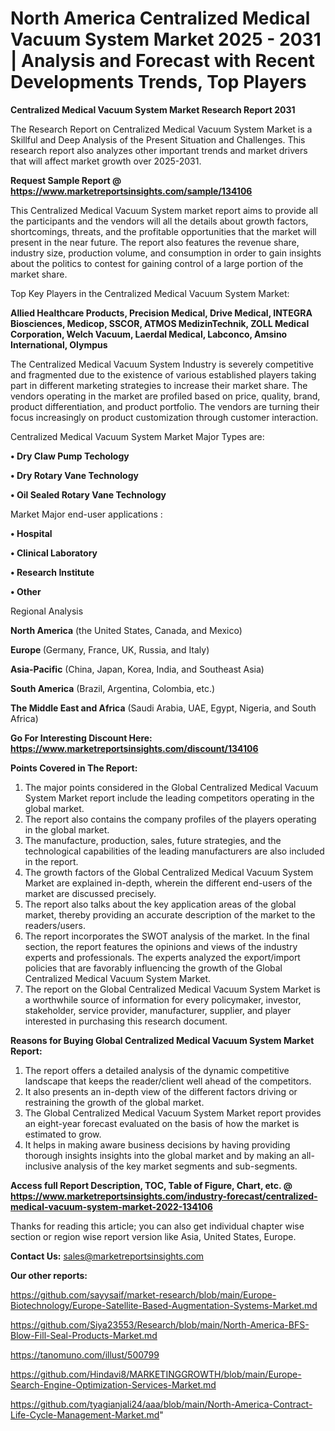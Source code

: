 # North America Centralized Medical Vacuum System Market 2025 - 2031 | Analysis and Forecast with Recent Developments Trends, Top Players

<strong>Centralized Medical Vacuum System Market Research Report 2031</strong>

The Research Report on Centralized Medical Vacuum System Market is a Skillful and Deep Analysis of the Present Situation and Challenges. This research report also analyzes other important trends and market drivers that will affect market growth over 2025-2031.

<strong>Request Sample Report @ <a href=https://www.marketreportsinsights.com/sample/134106>https://www.marketreportsinsights.com/sample/134106</a></strong>

This Centralized Medical Vacuum System market report aims to provide all the participants and the vendors will all the details about growth factors, shortcomings, threats, and the profitable opportunities that the market will present in the near future. The report also features the revenue share, industry size, production volume, and consumption in order to gain insights about the politics to contest for gaining control of a large portion of the market share.

Top Key Players in the Centralized Medical Vacuum System Market:

<strong>Allied Healthcare Products, Precision Medical, Drive Medical, INTEGRA Biosciences, Medicop, SSCOR, ATMOS MedizinTechnik, ZOLL Medical Corporation, Welch Vacuum, Laerdal Medical, Labconco, Amsino International, Olympus</strong>

The Centralized Medical Vacuum System Industry is severely competitive and fragmented due to the existence of various established players taking part in different marketing strategies to increase their market share. The vendors operating in the market are profiled based on price, quality, brand, product differentiation, and product portfolio. The vendors are turning their focus increasingly on product customization through customer interaction.

Centralized Medical Vacuum System Market Major Types are:

<strong>• Dry Claw Pump Techology

• Dry Rotary Vane Technology

• Oil Sealed Rotary Vane Technology</strong>

Market Major end-user applications :

<strong>• Hospital

• Clinical Laboratory

• Research Institute

• Other</strong>

Regional Analysis

</u><strong><b>North America</b></strong> (the United States, Canada, and Mexico)

<strong><b>Europe </b></strong>(Germany, France, UK, Russia, and Italy)

<strong><b>Asia-Pacific</b></strong> (China, Japan, Korea, India, and Southeast Asia)

<strong><b>South America</b></strong> (Brazil, Argentina, Colombia, etc.)

<strong><b>The Middle East and Africa</b></strong> (Saudi Arabia, UAE, Egypt, Nigeria, and South Africa)

<strong>Go For Interesting Discount Here: <a href=https://www.marketreportsinsights.com/discount/134106>https://www.marketreportsinsights.com/discount/134106</a></strong>

<strong>Points Covered in The Report:</strong>
<ol>
  <li>The major points considered in the Global Centralized Medical Vacuum System Market report include the leading competitors operating in the global market.</li>
  <li>The report also contains the company profiles of the players operating in the global market.</li>
  <li>The manufacture, production, sales, future strategies, and the technological capabilities of the leading manufacturers are also included in the report.</li>
  <li>The growth factors of the Global Centralized Medical Vacuum System Market are explained in-depth, wherein the different end-users of the market are discussed precisely.</li>
  <li>The report also talks about the key application areas of the global market, thereby providing an accurate description of the market to the readers/users.</li>
  <li>The report incorporates the SWOT analysis of the market. In the final section, the report features the opinions and views of the industry experts and professionals. The experts analyzed the export/import policies that are favorably influencing the growth of the Global Centralized Medical Vacuum System Market.</li>
  <li>The report on the Global Centralized Medical Vacuum System Market is a worthwhile source of information for every policymaker, investor, stakeholder, service provider, manufacturer, supplier, and player interested in purchasing this research document.</li>
</ol>
<strong>Reasons for Buying Global Centralized Medical Vacuum System Market Report:</strong>

<ol>
  <li>The report offers a detailed analysis of the dynamic competitive landscape that keeps the reader/client well ahead of the competitors.</li>
  <li>It also presents an in-depth view of the different factors driving or restraining the growth of the global market.</li>
  <li>The Global Centralized Medical Vacuum System Market report provides an eight-year forecast evaluated on the basis of how the market is estimated to grow.</li>
  <li>It helps in making aware business decisions by having providing thorough insights insights into the global market and by making an all-inclusive analysis of the key market segments and sub-segments.</li>
</ol>
<strong>Access full Report Description, TOC, Table of Figure, Chart, etc. @ <a href=https://www.marketreportsinsights.com/industry-forecast/centralized-medical-vacuum-system-market-2022-134106>https://www.marketreportsinsights.com/industry-forecast/centralized-medical-vacuum-system-market-2022-134106</a></strong>


Thanks for reading this article; you can also get individual chapter wise section or region wise report version like Asia, United States, Europe.

<strong>Contact Us:</strong>
sales@marketreportsinsights.com

<strong>Our other reports:</strong>

<a href=https://github.com/sayysaif/market-research/blob/main/Europe-Biotechnology/Europe-Satellite-Based-Augmentation-Systems-Market.md>https://github.com/sayysaif/market-research/blob/main/Europe-Biotechnology/Europe-Satellite-Based-Augmentation-Systems-Market.md</a>

<a href=https://github.com/Siya23553/Research/blob/main/North-America-BFS-Blow-Fill-Seal-Products-Market.md>https://github.com/Siya23553/Research/blob/main/North-America-BFS-Blow-Fill-Seal-Products-Market.md</a>

<a href=https://tanomuno.com/illust/500799>https://tanomuno.com/illust/500799</a>

<a href=https://github.com/Hindavi8/MARKETINGGROWTH/blob/main/Europe-Search-Engine-Optimization-Services-Market.md>https://github.com/Hindavi8/MARKETINGGROWTH/blob/main/Europe-Search-Engine-Optimization-Services-Market.md</a>

<a href=https://github.com/tyagianjali24/aaa/blob/main/North-America-Contract-Life-Cycle-Management-Market.md>https://github.com/tyagianjali24/aaa/blob/main/North-America-Contract-Life-Cycle-Management-Market.md</a>"
